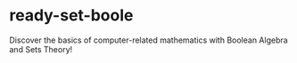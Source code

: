# ready-set-boole
Discover the basics of computer-related mathematics with Boolean Algebra and Sets Theory!
